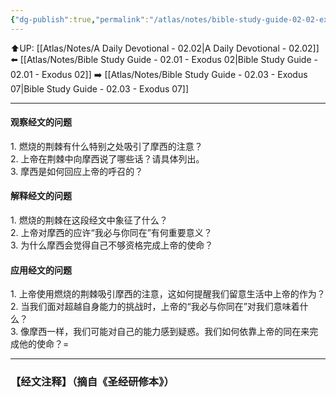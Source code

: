 ```yaml
---
{"dg-publish":true,"permalink":"/atlas/notes/bible-study-guide-02-02-exodus-03/"}
---
```


⬆️UP: [[Atlas/Notes/A Daily Devotional - 02.02\|A Daily Devotional - 02.02]]
⬅️ [[Atlas/Notes/Bible Study Guide - 02.01 - Exodus 02\|Bible Study Guide - 02.01 - Exodus 02]]
➡️ [[Atlas/Notes/Bible Study Guide - 02.03 - Exodus 07\|Bible Study Guide - 02.03 - Exodus 07]] 

---

#### 观察经文的问题  
1.⁠ ⁠燃烧的荆棘有什么特别之处吸引了摩西的注意？  
2.⁠ ⁠上帝在荆棘中向摩西说了哪些话？请具体列出。  
3.⁠ ⁠摩西是如何回应上帝的呼召的？  

#### 解释经文的问题  
1.⁠ ⁠燃烧的荆棘在这段经文中象征了什么？  
2.⁠ ⁠上帝对摩西的应许“我必与你同在”有何重要意义？  
3.⁠ ⁠为什么摩西会觉得自己不够资格完成上帝的使命？  

#### 应用经文的问题  
1.⁠ ⁠上帝使用燃烧的荆棘吸引摩西的注意，这如何提醒我们留意生活中上帝的作为？  
2.⁠ ⁠当我们面对超越自身能力的挑战时，上帝的“我必与你同在”对我们意味着什么？  
3.⁠ ⁠像摩西一样，我们可能对自己的能力感到疑惑。我们如何依靠上帝的同在来完成他的使命？=

---
### 【经文注释】（摘自《圣经研修本》）

